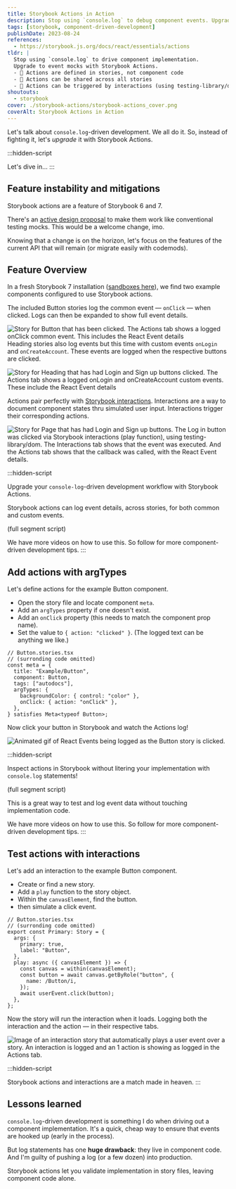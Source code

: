 ```yaml
---
title: Storybook Actions in Action
description: Stop using `console.log` to debug component events. Upgrade to event mocks with Storybook Actions. (Storybook 6 and 7).
tags: [storybook, component-driven-development]
publishDate: 2023-08-24
references:
  - https://storybook.js.org/docs/react/essentials/actions
tldr: |
  Stop using `console.log` to drive component implementation.
  Upgrade to event mocks with Storybook Actions.
  - 👻 Actions are defined in stories, not component code
  - 👀 Actions can be shared across all stories
  - 🤝 Actions can be triggered by interactions (using testing-library/dom)
shoutouts:
  - storybook
cover: ./storybook-actions/storybook-actions_cover.png
coverAlt: Storybook Actions in Action
---
```


Let's talk about `console.log`-driven development.
We all do it.
So, instead of fighting it, let's _upgrade_ it with Storybook Actions.

:::hidden-script

Let's dive in…
:::

## Feature instability and mitigations

Storybook actions are a feature of Storybook 6 and 7.

There's an [active design proposal](https://github.com/storybookjs/storybook/discussions/23649) to make them work like conventional testing mocks. This would be a welcome change, imo.

Knowing that a change is on the horizon, let's focus on the features of the current API that will remain (or migrate easily with codemods).

## Feature Overview

In a fresh Storybook 7 installation ([sandboxes here](https://storybook.new/)), we find two example components configured to use Storybook actions.

The included Button stories log the common event — `onClick` — when clicked. Logs can then be expanded to show full event details.

![Story for Button that has been clicked. The Actions tab shows a logged `onClick` common event. This includes the React Event details](./storybook-actions/storybook-actions_button.png)
​
Heading stories also log events but this time with custom events `onLogin` and `onCreateAccount`. These events are logged when the respective buttons are clicked.

![Story for Heading that has had Login and Sign up buttons clicked. The Actions tab shows a logged `onLogin` and `onCreateAccount` custom events. These include the React Event details](./storybook-actions/storybook-actions_logged-out.png)

<!-- The Page stories are different. Even though they compose the Heading and Button components, no events are logged. This happens because the event callback props aren't part of the Page component interface.

![Story for Page no actions logged. This happens because the Page does not have a any events exposed as part of it's interface](./storybook-actions/storybook-actions_page.png) -->

Actions pair perfectly with [Storybook interactions][]. Interactions are a way to document component states thru simulated user input. Interactions trigger their corresponding actions.

[Storybook interactions]: https://storybook.js.org/docs/react/essentials/interactions#page-top

![Story for Page that has had Login and Sign up buttons. The Log in button was clicked via Storybook interactions (play function), using testing-library/dom. The Interactions tab shows that the event was executed. And the Actions tab shows that the callback was called, with the React Event details.](./storybook-actions/storybook-actions_page-interaction.png)

:::hidden-script

Upgrade your `console-log`-driven development workflow with Storybook Actions.

Storybook actions can log event details, across stories, for both common and custom events.

(full segment script)

We have more videos on how to use this. So follow for more component-driven development tips.
:::

## Add actions with argTypes

Let's define actions for the example Button component.

- Open the story file and locate component `meta`.
- Add an `argTypes` property if one doesn't exist.
- Add an `onClick` property (this needs to match the component prop name).
- Set the value to `{ action: "clicked" }`. (The logged text can be anything we like.)

```tsx ins={9}
// Button.stories.tsx
// (surronding code omitted)
const meta = {
  title: "Example/Button",
  component: Button,
  tags: ["autodocs"],
  argTypes: {
    backgroundColor: { control: "color" },
    onClick: { action: "onClick" },
  },
} satisfies Meta<typeof Button>;
```

Now click your button in Storybook and watch the Actions log!

![Animated gif of React Events being logged as the Button story is clicked.](./storybook-actions/storybook-actions_button-actions.gif)

:::hidden-script

Inspect actions in Storybook without litering your implementation with `console.log` statements!

(full segment script)

This is a great way to test and log event data without touching implementation code.

We have more videos on how to use this. So follow for more component-driven development tips.
:::

## Test actions with interactions

Let's add an interaction to the example Button component.

- Create or find a new story.
- Add a `play` function to the story object.
- Within the `canvasElement`, find the button.
- then simulate a click event.

```tsx ins={6-12}
// Button.stories.tsx
// (surronding code omitted)
export const Primary: Story = {
  args: {
    primary: true,
    label: "Button",
  },
  play: async ({ canvasElement }) => {
    const canvas = within(canvasElement);
    const button = await canvas.getByRole("button", {
      name: /Button/i,
    });
    await userEvent.click(button);
  },
};
```

Now the story will run the interaction when it loads. Logging both the interaction and the action — in their respective tabs.

![Image of an interaction story that automatically plays a user event over a story. An interaction is logged and an 1 action is showing as logged in the Actions tab.](./storybook-actions/storybook-actions_button-interaction.png)

:::hidden-script

Storybook actions and interactions are a match made in heaven.
:::

## Lessons learned

`console.log`-driven development is something I do when driving out a component implementation. It's a quick, cheap way to ensure that events are hooked up (early in the process).

But log statements has one **huge drawback**: they live in component code. And I'm guilty of pushing a log (or a few dozen) into production.

Storybook actions let you validate implementation in story files, leaving component code alone.
